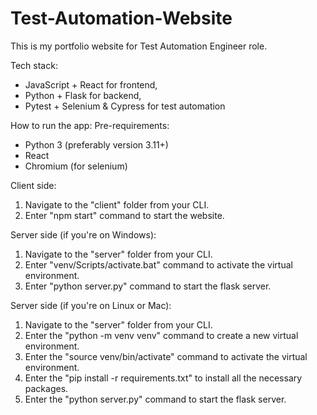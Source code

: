 # Test-Automation-Website
This is my portfolio website for Test Automation Engineer role.

Tech stack:
- JavaScript + React for frontend,
- Python + Flask for backend,
- Pytest + Selenium & Cypress for test automation


How to run the app:
Pre-requirements:
- Python 3 (preferably version 3.11+)
- React
- Chromium (for selenium)

Client side:
  1. Navigate to the "client" folder from your CLI.
  2. Enter "npm start" command to start the website.

Server side (if you're on Windows):
  1. Navigate to the "server" folder from your CLI.
  2. Enter "venv/Scripts/activate.bat" command to activate the virtual environment.
  3. Enter "python server.py" command to start the flask server.

Server side (if you're on Linux or Mac):
  1. Navigate to the "server" folder from your CLI.
  2. Enter the "python -m venv venv" command to create a new virtual environment.
  3. Enter the "source venv/bin/activate" command to activate the virtual environment.
  4. Enter the "pip install -r requirements.txt" to install all the necessary packages. 
  5. Enter the "python server.py" command to start the flask server.
